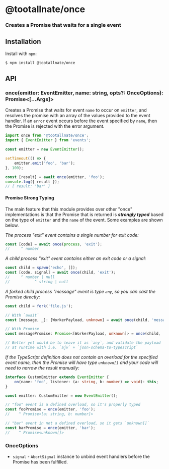 # @tootallnate/once

### Creates a Promise that waits for a single event

## Installation

Install with `npm`:

```bash
$ npm install @tootallnate/once
```

## API

### once(emitter: EventEmitter, name: string, opts?: OnceOptions): Promise&lt;[...Args]&gt;

Creates a Promise that waits for event `name` to occur on `emitter`, and resolves
the promise with an array of the values provided to the event handler. If an
`error` event occurs before the event specified by `name`, then the Promise is
rejected with the error argument.

```typescript
import once from '@tootallnate/once';
import { EventEmitter } from 'events';

const emitter = new EventEmitter();

setTimeout(() => {
    emitter.emit('foo', 'bar');
}, 100);

const [result] = await once(emitter, 'foo');
console.log({ result });
// { result: 'bar' }
```

#### Promise Strong Typing

The main feature that this module provides over other "once" implementations is that
the Promise that is returned is _**strongly typed**_ based on the type of `emitter`
and the `name` of the event. Some examples are shown below.

_The process "exit" event contains a single number for exit code:_

```typescript
const [code] = await once(process, 'exit');
//     ^ number
```
_A child process "exit" event contains either an exit code or a signal:_

```typescript
const child = spawn('echo', []);
const [code, signal] = await once(child, 'exit');
//     ^ number | null
//           ^ string | null
```

_A forked child process "message" event is type `any`, so you can cast the Promise directly:_

```typescript
const child = fork('file.js');

// With `await`
const [message, _]: [WorkerPayload, unknown] = await once(child, 'message');

// With Promise
const messagePromise: Promise<[WorkerPayload, unknown]> = once(child, 'message');

// Better yet would be to leave it as `any`, and validate the payload
// at runtime with i.e. `ajv` + `json-schema-to-typescript`
```

_If the TypeScript definition does not contain an overload for the specified event name, then the Promise will have type `unknown[]` and your code will need to narrow the result manually:_

```typescript
interface CustomEmitter extends EventEmitter {
    on(name: 'foo', listener: (a: string, b: number) => void): this;
}

const emitter: CustomEmitter = new EventEmitter();

// "foo" event is a defined overload, so it's properly typed
const fooPromise = once(emitter, 'foo');
//    ^ Promise<[a: string, b: number]>

// "bar" event in not a defined overload, so it gets `unknown[]`
const barPromise = once(emitter, 'bar');
//    ^ Promise<unknown[]>
```

### OnceOptions

-   `signal` - `AbortSignal` instance to unbind event handlers before the Promise has been fulfilled.
